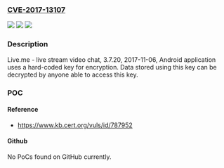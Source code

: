 ### [CVE-2017-13107](https://cve.mitre.org/cgi-bin/cvename.cgi?name=CVE-2017-13107)
![](https://img.shields.io/static/v1?label=Product&message=Live.me&color=blue)
![](https://img.shields.io/static/v1?label=Version&message=3.7.203.7.20%20&color=brighgreen)
![](https://img.shields.io/static/v1?label=Vulnerability&message=CWE-798&color=brighgreen)

### Description

Live.me - live stream video chat, 3.7.20, 2017-11-06, Android application uses a hard-coded key for encryption. Data stored using this key can be decrypted by anyone able to access this key.

### POC

#### Reference
- https://www.kb.cert.org/vuls/id/787952

#### Github
No PoCs found on GitHub currently.

